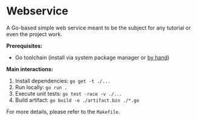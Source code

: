Webservice
==========

A Go-based simple web service meant to be the subject for any tutorial
or even the project work.


__Prerequisites:__

* Go toolchain (install via system package manager or [by hand](https://go.dev/doc/install))


__Main interactions:__

1. Install dependencies: `go get -t ./...`
2. Run locally: `go run .`
3. Execute unit tests: `go test -race -v ./...`
4. Build artifact: `go build -o ./artifact.bin ./*.go`

For more details, please refer to the `Makefile`.
